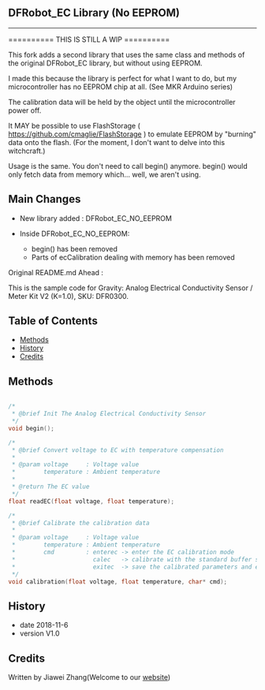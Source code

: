 ## DFRobot_EC Library (No EEPROM)
---------------------------------------------------------

========== THIS IS STILL A WIP ==========

This fork adds a second library that uses the same class and methods of the original DFRobot_EC library, but without using EEPROM.

I made this because the library is perfect for what I want to do, but my microcontroller has no EEPROM chip at all. (See MKR Arduino series)

The calibration data will be held by the object until the microcontroller power off.

It MAY be possible to use FlashStorage ( https://github.com/cmaglie/FlashStorage ) to emulate EEPROM by "burning" data onto the flash. (For the moment, I don't want to delve into this witchcraft.)

Usage is the same. You don't need to call begin() anymore. begin() would only fetch data from memory which... well, we aren't using.

## Main Changes 

 - New library added : DFRobot_EC_NO_EEPROM
 
 - Inside DFRobot_EC_NO_EEPROM:
    - begin() has been removed
    - Parts of ecCalibration dealing with memory has been removed

Original README.md Ahead : 

This is the sample code for Gravity: Analog Electrical Conductivity Sensor / Meter Kit V2 (K=1.0), SKU: DFR0300.
## Table of Contents

* [Methods](#methods)
* [History](#history)
* [Credits](#credits)
<snippet>
<content>

## Methods

```C++

/*
 * @brief Init The Analog Electrical Conductivity Sensor
 */
void begin();

/*
 * @brief Convert voltage to EC with temperature compensation
 *
 * @param voltage     : Voltage value
 *        temperature : Ambient temperature
 *
 * @return The EC value
 */
float readEC(float voltage, float temperature);

/*
 * @brief Calibrate the calibration data
 *
 * @param voltage     : Voltage value
 *        temperature : Ambient temperature
 *        cmd         : enterec -> enter the EC calibration mode
 *                      calec   -> calibrate with the standard buffer solution, two buffer solutions(1413us/cm and 12.88ms/cm) will be automaticlly recognized
 *                      exitec  -> save the calibrated parameters and exit from EC calibration mode
 */
void calibration(float voltage, float temperature, char* cmd);

```

## History

- date 2018-11-6
- version V1.0

## Credits

Written by Jiawei Zhang(Welcome to our [website](https://www.dfrobot.com/))
